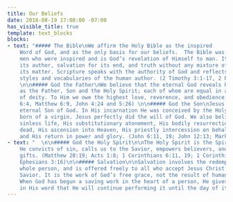 ```yaml
---
title: Our Beliefs
date: 2018-08-19 17:08:00 -07:00
has_visible_title: true
template: text_blocks
blocks:
- text: "##### The Bible\nWe affirm the Holy Bible as the inspired
    Word of God, and as the only basis for our beliefs.  The Bible was written by
    men who were inspired and is God’s revelation of Himself to man. It has God for
    its author, salvation for its end, and truth without any mixture of error for
    its matter. Scripture speaks with the authority of God and reflects the backgrounds,
    styles and vocabularies of the human author. (2 Timothy 3:1-17, 2 Peter 1:19-21)
    \n\n##### God the Father\nWe believe that the eternal God reveals Himself to us
    as the Father, Son and the Holy Spirit; each of whom are equal in all attributes
    of deity. To Him we owe the highest love, reverence, and obedience. (Deuteronomy
    6:4, Matthew 6:9, John 4:24 and 5:26) \n\n##### God the Son\nJesus Christ is the
    eternal Son of God. In His incarnation He was conceived by the Holy Spirit and
    born of a virgin. Jesus perfectly did the will of God. We also believe in His
    sinless life, His substitutionary atonement, His bodily resurrection from the
    dead, His ascension into Heaven, His priestly intercession on behalf of His people,
    and His return in power and glory. (John 6:11, 19; John 12:13; Mark 1:1) "
- text: "  \n\n##### God the Holy Spirit\n\nThe Holy Spirit is the Spirit of God.
    He convicts of sin, calls us to the Savior, empowers believers, and bestows spiritual
    gifts. (Matthew 28:19; Acts 1:8; 1 Corinthians 6:11, 19; 1 Corinthians 12:13;
    Ephesians 3:16)\n\n##### Salvation\n\nSalvation involves the redemption of the
    whole person, and is offered freely to all who accept Jesus Christ as Lord and
    Savior. It is the work of God’s free grace, not the result of human goodness.
    When God has begun a saving work in the heart of a person, He gives assurance
    in His word that He will continue performing it until the day of its full consummation."
---
```


